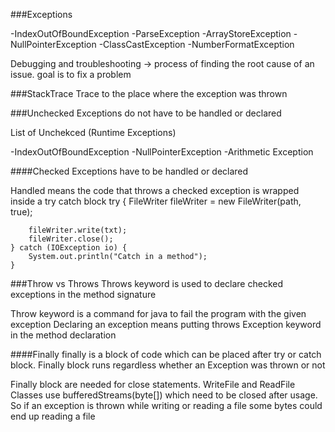 ###Exceptions

-IndexOutOfBoundException
-ParseException
-ArrayStoreException
-NullPointerException
-ClassCastException
-NumberFormatException


Debugging and troubleshooting -> process of finding the root cause of an issue. goal is to fix a problem



###StackTrace
Trace to the place where the exception was thrown 



###Unchecked Exceptions do not have to be handled or declared 

List of Unchekced (Runtime Exceptions)

-IndexOutOfBoundException
-NullPointerException
-Arithmetic Exception 


####Checked Exceptions have to be handled or declared

Handled means the code that throws a checked exception is wrapped inside a try catch block
try {
FileWriter fileWriter = new FileWriter(path, true);

        fileWriter.write(txt);
        fileWriter.close();
    } catch (IOException io) {
        System.out.println("Catch in a method");
    }

###Throw vs Throws 
Throws keyword is used to declare checked exceptions in the method signature

Throw keyword is a command for java to fail the program with the given exception 
Declaring an exception means putting throws Exception keyword in the method declaration


####Finally 
finally is a block of code which can be placed after try or catch block. Finally block runs regardless whether
an Exception was thrown or not 

Finally block are needed for close statements. WriteFile and ReadFile Classes use bufferedStreams(byte[])
which need to be closed after usage. So if an exception is thrown while writing or reading a file some bytes could 
end up reading a file 